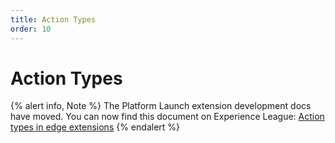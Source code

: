```yaml
---
title: Action Types
order: 10
---
```


# Action Types

{% alert info, Note %}
The Platform Launch extension development docs have moved. You can now find this document on Experience League: [Action types in edge extensions](https://experienceleague.adobe.com/docs/launch/using/extension-dev/modules/edge/action-types.html)
{% endalert %}
